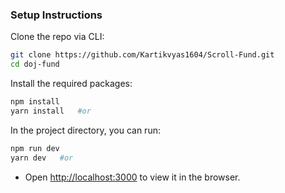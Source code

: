 ### Setup Instructions

Clone the repo via CLI:

```sh
git clone https://github.com/Kartikvyas1604/Scroll-Fund.git
cd doj-fund
```

Install the required packages:

```sh
npm install
yarn install   #or
```

In the project directory, you can run:

```sh
npm run dev
yarn dev   #or
```

- Open [http://localhost:3000](http://localhost:3000) to view it in the browser.
